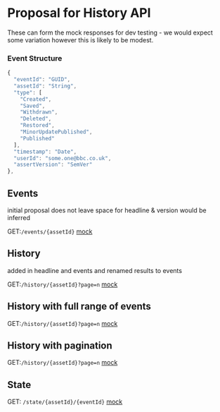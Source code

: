 # Proposal for History API

These can form the mock responses for dev testing - we would expect some variation however this is likely to be modest. 

### Event Structure

```javascript
{
  "eventId": "GUID",
  "assetId": "String",
  "type": [
    "Created",
    "Saved",
    "Withdrawn",
    "Deleted",
    "Restored",
    "MinorUpdatePublished",
    "Published"
  ],
  "timestamp": "Date",
  "userId": "some.one@bbc.co.uk",
  "assertVersion": "SemVer"
},
```

## Events

initial proposal does not leave space for headline & version would be inferred

GET:`/events/{assetId}`
[mock](https://github.com/phillipbarron/history-api/blob/master/mocks/events.json)

## History

added in headline and events and renamed results to events

GET:`/history/{assetId}?page=n`
[mock](https://github.com/phillipbarron/history-api/blob/master/mocks/history.json)

## History with full range of events

GET:`/history/{assetId}?page=n`
[mock](https://github.com/phillipbarron/history-api/blob/master/mocks/history-with-all-events.json)

## History with pagination

GET:`/history/{assetId}?page=n`
[mock](https://github.com/phillipbarron/history-api/blob/master/mocks/history-with-pagination.json)

## State

GET: `/state/{assetId}/{eventId}`
[mock](https://github.com/phillipbarron/history-api/blob/master/mocks/state.json)
